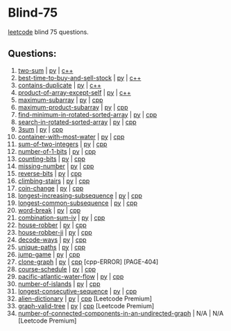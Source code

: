 # Blind-75
[leetcode](https://leetcode.com/discuss/general-discussion/460599/blind-75-leetcode-questions) blind 75 questions.

## Questions:
1. [two-sum](https://leetcode.com/problems/two-sum/) | [py](./two-sum.py) | [c++](./two-sum.cpp)
2. [best-time-to-buy-and-sell-stock](https://leetcode.com/problems/best-time-to-buy-and-sell-stock/) | [py](./best-time-to-buy-and-sell-stock.py) | [c++](./best-time-to-buy-and-sell-stock.cpp)
3. [contains-duplicate](https://leetcode.com/problems/contains-duplicate/) | [py](./contains-duplicate.py) | [c++](./contains-duplicate.cpp)
4. [product-of-array-except-self](https://leetcode.com/problems/product-of-array-except-self/) | [py](./product-of-array-except-self.py) | [c++](./product-of-array-except-self.cpp)
5. [maximum-subarray](https://leetcode.com/problems/maximum-subarray/) | [py](./maximum-subarray.py) | [cpp](./maximum-subarray.cpp)
6. [maximum-product-subarray](https://leetcode.com/problems/maximum-product-subarray/) | [py](./maximum-product-subarray.py) | [cpp]((./maximum-product-subarray.cpp))
7. [find-minimum-in-rotated-sorted-array](https://leetcode.com/problems/find-minimum-in-rotated-sorted-array/) | [py](./find-minimum-in-rotated-sorted-array.py) | [cpp](./find-minimum-in-rotated-sorted-array.cpp)
8. [search-in-rotated-sorted-array](https://leetcode.com/problems/search-in-rotated-sorted-array/) | [py](./search-in-rotated-sorted-array.py) | [cpp](./search-in-rotated-sorted-array.cpp)
9. [3sum](https://leetcode.com/problems/3sum/) | [py](./3sum.py) | [cpp](./3sum.cpp)
10. [container-with-most-water](https://leetcode.com/problems/container-with-most-water/) | [py](./container-with-most-water.py) | [cpp](./container-with-most-water.cpp)
11. [sum-of-two-integers](https://leetcode.com/problems/sum-of-two-integers/) | [py](./sum-of-two-integers.py) | [cpp](./sum-of-two-integers.cpp)
12. [number-of-1-bits](https://leetcode.com/problems/number-of-1-bits/) | [py](./number-of-1-bits.py) | [cpp](./number-of-1-bits.cpp)
13. [counting-bits](https://leetcode.com/problems/counting-bits/) | [py](./counting-bits.py) | [cpp](./counting-bits.cpp)
14. [missing-number](https://leetcode.com/problems/missing-number/) | [py](./missing-number.py) | [cpp](./missing-number.cpp)
15. [reverse-bits](https://leetcode.com/problems/reverse-bits/) | [py](./reverse-bits.py) | [cpp](./reverse-bits.cpp)
16. [climbing-stairs](https://leetcode.com/problems/climbing-stairs/) | [py](.climbing-stairs.py) | [cpp](./climbing-stairs.cpp)
17. [coin-change](https://leetcode.com/problems/coin-change/) | [py](./coin-change.py) | [cpp](./coin-change.cpp)
18. [longest-increasing-subsequence](https://leetcode.com/problems/longest-increasing-subsequence/) | [py](./longest-increasing-subsequence.py) | [cpp](./longest-increasing-subsequence.cpp)
19. [longest-common-subsequence](https://leetcode.com/problems/longest-common-subsequence/) | [py](./longest-common-subsequence.py) | [cpp](./v.cpp)
20. [word-break](https://leetcode.com/problems/word-break/) | [py](./word-break.py) | [cpp](./word-break.cpp)
21. [combination-sum-iv](https://leetcode.com/problems/combination-sum-iv/) | [py](./combination-sum-iv.py) | [cpp](./combination-sum-iv.cpp)
22. [house-robber](https://leetcode.com/problems/house-robber/) | [py](./house-robber.py) | [cpp](./house-robber.cpp)
23. [house-robber-ii](https://leetcode.com/problems/house-robber-ii/) | [py](./house-robber-ii.py) | [cpp](./house-robber-ii.cpp)
24. [decode-ways](https://leetcode.com/problems/decode-ways/) | [py](./decode-ways.py) | [cpp](./decode-ways.cpp)
25. [unique-paths](https://leetcode.com/problems/unique-paths/) | [py](./unique-paths.py) | [cpp](./unique-paths.cpp)
26. [jump-game](https://leetcode.com/problems/jump-game/) | [py](./jump-game.py) | [cpp](./jump-game.cpp)
27. [clone-graph](https://leetcode.com/problems/clone-graph/) | [py](./clone-graph.py) | [cpp](./clone-graph.cpp) [cpp-ERROR] [PAGE-404]
28. [course-schedule](https://leetcode.com/problems/course-schedule/) | [py](./course-schedule.py) | [cpp](./course-schedule.cpp) 
29. [pacific-atlantic-water-flow](https://leetcode.com/problems/pacific-atlantic-water-flow/) | [py](./pacific-atlantic-water-flow.py) | [cpp](./pacific-atlantic-water-flow.cpp)
30. [number-of-islands](https://leetcode.com/problems/number-of-islands/) | [py](./number-of-islands.py) | [cpp](./number-of-islands.cpp)
31. [longest-consecutive-sequence](https://leetcode.com/problems/longest-consecutive-sequence/) | [py](./longest-consecutive-sequence.py) | [cpp](./longest-consecutive-sequence.cpp)
32. [alien-dictionary](https://leetcode.com/problems/alien-dictionary/) | [py](./alien-dictionary.py) | [cpp](./alien-dictionary.cpp) [Leetcode Premium]
33. [graph-valid-tree](https://leetcode.com/problems/graph-valid-tree/) | [py](./graph-valid-tree.py) | [cpp](./graph-valid-tree.cpp) [Leetcode Premium]
34. [number-of-connected-components-in-an-undirected-graph](https://leetcode.com/problems/number-of-connected-components-in-an-undirected-graph/) | N/A | N/A [Leetcode Premium]
